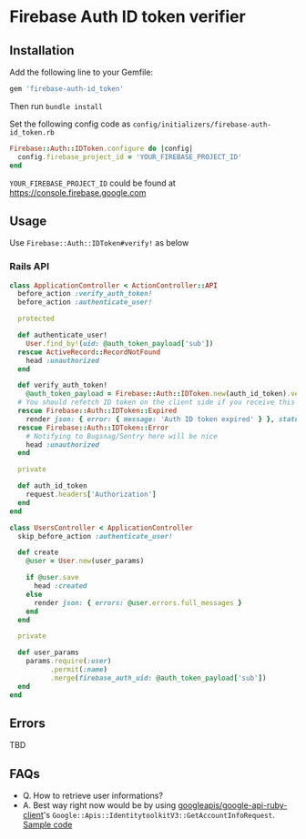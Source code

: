 # Firebase Auth ID token verifier

## Installation

Add the following line to your Gemfile:

```ruby
gem 'firebase-auth-id_token'
```

Then run `bundle install`

Set the following config code as `config/initializers/firebase-auth-id_token.rb`

```ruby
Firebase::Auth::IDToken.configure do |config|
  config.firebase_project_id = 'YOUR_FIREBASE_PROJECT_ID'
end
```

`YOUR_FIREBASE_PROJECT_ID` could be found at https://console.firebase.google.com

## Usage

Use `Firebase::Auth::IDToken#verify!` as below

### Rails API

```ruby
class ApplicationController < ActionController::API
  before_action :verify_auth_token!
  before_action :authenticate_user!

  protected

  def authenticate_user!
    User.find_by!(uid: @auth_token_payload['sub'])
  rescue ActiveRecord::RecordNotFound
    head :unauthorized
  end

  def verify_auth_token!
    @auth_token_payload = Firebase::Auth::IDToken.new(auth_id_token).verify!
  # You should refetch ID token on the client side if you receive this 401
  rescue Firebase::Auth::IDToken::Expired
    render json: { error: { message: 'Auth ID token expired' } }, status: :unauthorized
  rescue Firebase::Auth::IDToken::Error
    # Notifying to Bugsnag/Sentry here will be nice
    head :unauthorized
  end

  private

  def auth_id_token
    request.headers['Authorization']
  end
end
```

```ruby
class UsersController < ApplicationController
  skip_before_action :authenticate_user!

  def create
    @user = User.new(user_params)

    if @user.save
      head :created
    else
      render json: { errors: @user.errors.full_messages }
    end
  end

  private

  def user_params
    params.require(:user)
          .permit(:name)
          .merge(firebase_auth_uid: @auth_token_payload['sub'])
  end
end
```

## Errors

TBD

## FAQs

* Q. How to retrieve user informations?
* A. Best way right now would be by using [googleapis/google-api-ruby-client](https://github.com/googleapis/google-api-ruby-client)'s `Google::Apis::IdentitytoolkitV3::GetAccountInfoRequest`. [Sample code]()
